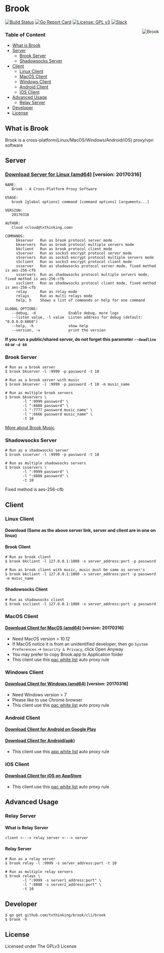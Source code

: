 # Brook

[![Build Status](https://travis-ci.org/txthinking/brook.svg?branch=master)](https://travis-ci.org/txthinking/brook) [![Go Report Card](https://goreportcard.com/badge/github.com/txthinking/brook)](https://goreportcard.com/report/github.com/txthinking/brook) [![License: GPL v3](https://img.shields.io/badge/License-GPL%20v3-blue.svg)](http://www.gnu.org/licenses/gpl-3.0) [![Slack](https://img.shields.io/badge/join-slack-red.svg)](https://brook-proxy.herokuapp.com)

<p align="center">
    <img style="float: right;" src="https://dn-txthinking.qbox.me/tmp/logo200.png" alt="Brook"/>
</p>

### Table of Content

* [What is Brook](#what-is-brook)
* [Server](#server)
    * [Brook Server](#brook-server)
    * [Shadowsocks Server](#shadowsocks-server)
* [Client](#client)
    * [Linux Client](#linux-client)
    * [MacOS Client](#macos-client)
    * [Windows Client](#windows-client)
    * [Android Client](#android-client)
    * [iOS Client](#ios-client)
* [Advanced Usage](#advanced-usage)
    * [Relay Server](#relay-server)
* [Developer](#developer)
* [License](#license)

## What is Brook

Brook is a cross-platform(Linux/MacOS/Windows/Android/iOS) proxy/vpn software

## Server

### [Download Server for Linux (amd64)](https://dn-txthinking.qbox.me/init/brook) [version: 20170316]

```
NAME:
   Brook - A Cross-Platform Proxy Software

USAGE:
   brook [global options] command [command options] [arguments...]

VERSION:
   20170316

AUTHOR:
   Cloud <cloud@txthinking.com>

COMMANDS:
     bkserver   Run as brook protocol server mode
     bkservers  Run as brook protocol multiple servers mode
     bkclient   Run as brook protocol client mode
     s5server   Run as socks5 encrypt protocol server mode
     s5servers  Run as socks5 encrypt protocol multiple servers mode
     s5client   Run as socks5 encrypt protocol client mode
     ssserver   Run as shadowsocks protocol server mode, fixed method is aes-256-cfb
     ssservers  Run as shadowsocks protocol multiple servers mode, fixed method is aes-256-cfb
     ssclient   Run as shadowsocks protocol client mode, fixed method is aes-256-cfb
     relay      Run as relay mode
     relays     Run as multi relays mode
     help, h    Shows a list of commands or help for one command

GLOBAL OPTIONS:
   --debug, -d               Enable debug, more logs
   --listen value, -l value  Listen address for debug (default: "0.0.0.0:6060")
   --help, -h                show help
   --version, -v             print the version
```

**If you run a public/shared server, do not forget this parameter `--deadline 60` or `-d 60`**

### Brook Server

```
# Run as a brook server
$ brook bkserver -l :9999 -p password -t 10
```

```
# Run as a brook server with music
$ brook bkserver -l :9999 -p password -t 10 -m music_name
```

```
# Run as multiple brook servers
$ brook bkservers \
        -l ":9999 password" \
        -l ":8888 password" \
        -l ":7777 password music_name" \
        -l ":6666 password music_name" \
        -t 10
```

[More about Brook Music](https://github.com/txthinking/brook/wiki/Music-List)

### Shadowsocks Server


```
# Run as a shadowsocks server
$ brook ssserver -l :9999 -p password -t 10
```

```
# Run as multiple shadowsocks servers
$ brook ssservers \
        -l ":9999 password" \
        -l ":8888 password" \
        -t 10
```

Fixed method is aes-256-cfb

## Client

### Linux Client

#### Download (Same as the above server link, server and client are in one on linux)

#### Brook Client

```
# Run as brook client
$ brook bkclient -l 127.0.0.1:1080 -s server_address:port -p password
```

```
# Run as brook client with music, music must be same as server's
$ brook bkclient -l 127.0.0.1:1080 -s server_address:port -p password -m muisc_name
```

#### Shadowsocks Client

```
# Run as shadowsocks client
$ brook ssclient -l 127.0.0.1:1080 -s server_address:port -p password
```

### MacOS Client

#### [Download Client for MacOS (amd64)](https://dn-txthinking.qbox.me/init/Brook.macos.zip) [version: 20170316]

* Need MacOS version > 10.12
* If MacOS notice it is from an unidentified developer, then go `System Preferences` -> `Security & Privacy`, click Open Anyway
* You may prefer to copy Brook.app to Application folder
* This client use this [pac white list](https://github.com/txthinking/pac) auto proxy rule

### Windows Client

#### [Download Client for Windows (amd64)](https://dn-txthinking.qbox.me/init/Brook.windows.zip) [version: 20170316]

* Need Windows version > 7
* Please like to use Chrome browser
* This client use this [pac white list](https://github.com/txthinking/pac) auto proxy rule

### Android Client

#### [Download Client for Android on Google Play](https://play.google.com/store/apps/details?id=com.txthinking.brook)
#### [Download Client for Android(apk)](https://dn-txthinking.qbox.me/init/Brook.apk)

* This client use this [app white list](https://github.com/txthinking/pac/blob/master/white_apps.list)  auto proxy rule

### iOS Client

#### [Download Client for iOS on AppStore](https://play.google.com/store/apps/details?id=com.txthinking.brook)

* This client use this [pac white list](https://github.com/txthinking/pac) auto proxy rule

## Advanced Usage

### Relay Server

#### What is Relay Server

```
client <---> relay server <---> server
```

#### Relay Server

```
# Run as a relay server
$ brook relay -l :9999 -s server_address:port -t 10
```

```
# Run as multiple relay servers
$ brook relays \
        -l ":9999 -s server1_address:port" \
        -l ":8888 -s server2_address:port" \
        -t 10
```

## Developer

```
$ go get github.com/txthinking/brook/cli/brook
$ brook -h
```

## License

Licensed under The GPLv3 License
